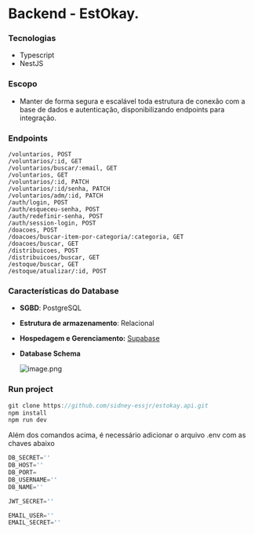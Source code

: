 # Backend - EstOkay.

### Tecnologias

- Typescript
- NestJS

### Escopo

- Manter de forma segura e escalável toda estrutura de conexão com a base de dados e autenticação, disponibilizando endpoints para integração.

### Endpoints

```
/voluntarios, POST
/voluntarios/:id, GET
/voluntarios/buscar/:email, GET
/voluntarios, GET
/voluntarios/:id, PATCH
/voluntarios/:id/senha, PATCH
/voluntarios/adm/:id, PATCH
/auth/login, POST
/auth/esqueceu-senha, POST
/auth/redefinir-senha, POST
/auth/session-login, POST
/doacoes, POST
/doacoes/buscar-item-por-categoria/:categoria, GET
/doacoes/buscar, GET
/distribuicoes, POST
/distribuicoes/buscar, GET
/estoque/buscar, GET
/estoque/atualizar/:id, POST
```

### Características do Database

- **SGBD**: PostgreSQL
- **Estrutura de armazenamento**: Relacional
- **Hospedagem e Gerenciamento:** [Supabase](https://supabase.com/)
- **Database Schema**
    
    ![image.png](image.png)
    

### Run project

```jsx
git clone https://github.com/sidney-essjr/estokay.api.git
npm install
npm run dev
```

Além dos comandos acima, é necessário adicionar o arquivo .env com as chaves abaixo

```jsx
DB_SECRET=''
DB_HOST=''
DB_PORT=
DB_USERNAME=''
DB_NAME=''

JWT_SECRET=''

EMAIL_USER=''
EMAIL_SECRET=''
```
